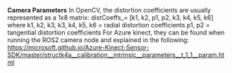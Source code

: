 **Camera Parameters**
In OpenCV, the distortion coefficients are usually represented as a 1x8 matrix:
distCoeffs_= [k1, k2, p1, p2, k3, k4, k5, k6] where
k1, k2, k3, k3, k4, k5, k6 = radial distortion coefficients
p1, p2 = tangential distortion coefficients
For Azure kinect, they can be found when running the ROS2 camera node and explained in the following:
https://microsoft.github.io/Azure-Kinect-Sensor-SDK/master/structk4a__calibration__intrinsic__parameters__t_1_1__param.html